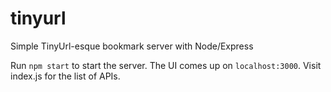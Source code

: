 # tinyurl
Simple TinyUrl-esque bookmark server with Node/Express

Run `npm start` to start the server. The UI comes up on `localhost:3000`. Visit index.js for the list of APIs. 
